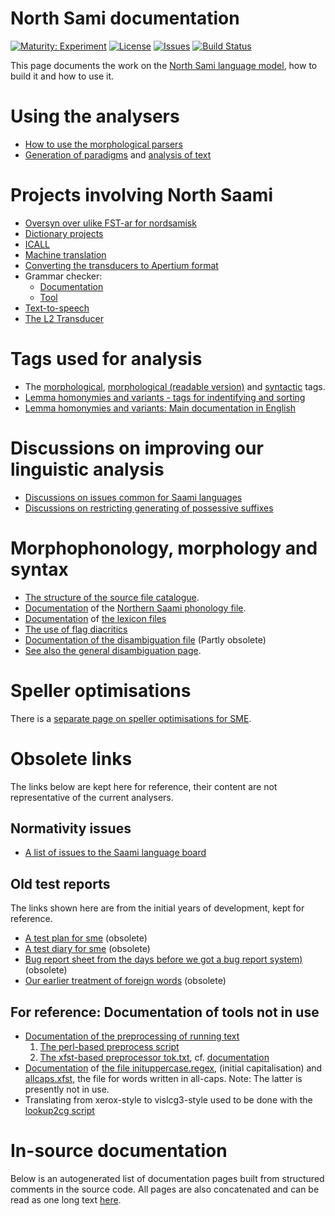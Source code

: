 # North Sami documentation

[![Maturity: Experiment](https://img.shields.io/badge/Maturity-Experiment-black.svg)](https://giellalt.github.io/MaturityClassification.html)
[![License](https://img.shields.io/github/license/giellalt/lang-sme)](https://github.com/giellalt/lang-sme/blob/main/LICENSE)
[![Issues](https://img.shields.io/github/issues/giellalt/lang-sme)](https://github.com/giellalt/lang-sme/issues)
[![Build Status](https://divvun-tc.thetc.se/api/github/v1/repository/giellalt/lang-sme/main/badge.svg)](https://github.com/giellalt/lang-sme/actions)

This page documents the work on the [North Sami language model](http://github.com/giellalt/lang-sme), how to build it and how to use it.

# Using the analysers

-   [How to use the morphological parsers](/tools/docu-sme-manual.html)
-   [Generation of paradigms](http://giellatekno.uit.no/cgi/p-sme.sme.html) and
    [analysis of text](http://giellatekno.uit.no/cgi/d-sme.sme.html)

# Projects involving North Saami

-   [Oversyn over ulike FST-ar for nordsamisk](KompilereFST.html)
-   [Dictionary projects](/dicts/dicts.html)
-   [ICALL](/ped/index.html)
-   [Machine translation](/mt/MachineTranslation.html)
-   [Converting the transducers to Apertium format](ConvertingToApertium.html)
-   Grammar checker:
    - [Documentation](gramcheck/index.md)
    - [Tool](http://gtweb.uit.no/cgi-bin/wiki/index.php/North_Saami_grammar_checker)
-   [Text-to-speech](http://giellatekno.uit.no//tts-plan.html)
-   [The L2 Transducer](TheL2Transducer.html)

# Tags used for analysis

-   The [morphological](docu-sme-grammartags.html),
    [morphological (readable version)](docu-mini-smi-grammartags.html) and
    [syntactic](/lang/common/docu-sme-syntaxtags.html) tags.
-   [Lemma homonymies and variants - tags for indentifying and sorting](/lang/smi/lemma.html)
-   [Lemma homonymies and variants: Main documentation in English](/common/Variation_in_lexc.html)

# Discussions on improving our linguistic analysis

-   [Discussions on issues common for Saami languages](/lang/smi/index.html)
-   [Discussions on restricting generating of possessive suffixes](PXdiscussion.html)

# Morphophonology, morphology and syntax

-   [The structure of the source file catalogue](/infra/infraremake/NewinfraCatalogues.html).
-   [Documentation](docu-sme-twol.html) of the
    [Northern Saami phonology file](https://giellalt.com/giellalt/lang-sme/src/fst/phonology.twolc).
-   [Documentation](docu-sme-lex.html) of
    [the lexicon files](https://giellalt.com/giellalt/lang-sme/src/fst/)
-   [The use of flag diacritics](docu-sme-flag-diacritics.html)
-   [Documentation of the disambiguation file](docu-sme-dis.html) (Partly obsolete)
-   [See also the general disambiguation page](/ling/docu-disambiguation.html).


# Speller optimisations

There is a [separate page on speller optimisations for SME](SpellerConfiguration.html).

# Obsolete links

The links below are kept here for reference, their content are not representative of the current analysers.

## Normativity issues
-   [A list of issues to the Saami language board](normativity-issues.html)


## Old test reports
The links shown here are from the initial years of development, kept for reference.

-   [A test plan for sme](docu-sme-testplan.html) (obsolete)
-   [A test diary for sme](sme-testdiary.html) (obsolete)
-   [Bug report sheet from the days before we got a bug report system)](docu-sme-bugs.html) (obsolete)
-   [Our earlier treatment of foreign words](../../ling/docu-foreign.html) (obsolete)

## For reference: Documentation of tools not in use 
-   [Documentation of the preprocessing of running text](../../ling/preprocessor.html)
    1. [The perl-based preprocess script](https://gtsvn.uit.no/langtech/trunk/gt/script/preprocess)
    2. [The xfst-based preprocessor tok.txt](https://gtsvn.uit.no/langtech/trunk/gt/sme/src/tok.txt), cf. [documentation](docu-sme-preprocessor.html)
-   [Documentation](../../ling/docu-case-allcaps.html) of
    [the file inituppercase.regex](https://github.com/giellalt/langs-sme/src/orthography/inituppercase.regex),
    (initial capitalisation) and
    [allcaps.xfst](https://gtsvn.uit.no/langtech/trunk/gt/common/src/allcaps.xfst),
    the file for words written in all-caps. Note: The latter is
    presently not in use.
-   Translating from xerox-style to vislcg3-style used to be done with the
    [lookup2cg script](https://gtsvn.uit.no/langtech/trunk/gt/script/lookup2cg)

# In-source documentation

Below is an autogenerated list of documentation pages built from structured
comments in the source code. All pages are also concatenated and can be read
as one long text [here](sme.md).
